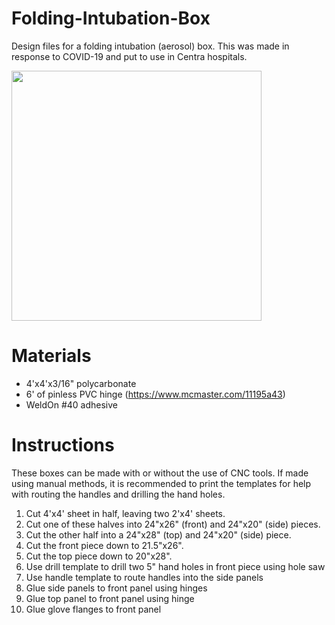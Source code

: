 # Folding-Intubation-Box
Design files for a folding intubation (aerosol) box. This was made in response to COVID-19 and put to use in Centra hospitals.

<img src="https://github.com/VectorSpaceHQ/Folding-Intubation-Box/blob/master/images/IMG_1696.JPG" width="400">

# Materials
- 4'x4'x3/16" polycarbonate
- 6' of pinless PVC hinge (https://www.mcmaster.com/11195a43)
- WeldOn #40 adhesive

# Instructions
These boxes can be made with or without the use of CNC tools. If made using manual methods, it is recommended to print the templates for help with routing the handles and drilling the hand holes.

1. Cut 4'x4' sheet in half, leaving two 2'x4' sheets.
2. Cut one of these halves into 24"x26" (front) and 24"x20" (side) pieces.
3. Cut the other half into a 24"x28" (top) and 24"x20" (side) piece.
4. Cut the front piece down to 21.5"x26".
5. Cut the top piece down to 20"x28".
6. Use drill template to drill two 5" hand holes in front piece using hole saw
7. Use handle template to route handles into the side panels
8. Glue side panels to front panel using hinges
9. Glue top panel to front panel using hinge
10. Glue glove flanges to front panel
